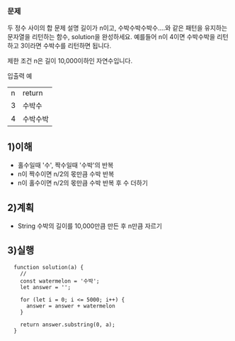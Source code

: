 ### 문제 
두 정수 사이의 합
문제 설명
길이가 n이고, 수박수박수박수....와 같은 패턴을 유지하는 문자열을 리턴하는 함수, solution을 완성하세요. 예를들어 n이 4이면 수박수박을 리턴하고 3이라면 수박수를 리턴하면 됩니다.

제한 조건
n은 길이 10,000이하인 자연수입니다.

입출력 예
<table>
<tr>
<td>n</td><td>return</td>
</tr>
<tr>
<td>3</td><td>수박수</td>
</tr>
<tr>
<td>4</td><td>수박수박</td>
</tr>
</table>
	

## 1)이해
 - 홀수일때 '수', 짝수일때 '수박'의 반복
 - n이 짝수이면 n/2의 몫만큼 수박 반복 
 - n이 홀수이면 n/2의 몫만큼 수박 반복 후 수 더하기
 
## 2)계획 
 - String 수박의 길이를 10,000만큼 만든 후 n만큼 자르기

## 3)실행 
~~~
  function solution(a) {
    //
    const watermelon = '수박';
    let answer = '';

    for (let i = 0; i <= 5000; i++) {
      answer = answer + watermelon
    }

    return answer.substring(0, a);
  }
~~~